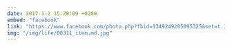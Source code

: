 ```yaml
---
date: 2017-1-2 15:20:09 +0200
embed: "facebook"
link: "https://www.facebook.com/photo.php?fbid=1349249205095325&set=t.100003186531392&type=3&theater"
img: "/img/life/00311_item.md.jpg"
---
```

